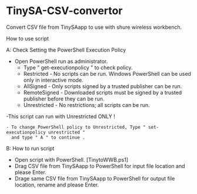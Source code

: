 # TinySA-CSV-convertor
Convert CSV file from TinySAapp to use with shure wireless workbench.


How to use script

A: Check Setting the PowerShell Execution Policy
  - Open PowerShell run as administrator.
	- Type " get-executionpolicy " to check policy.
	- Restricted - No scripts can be run. Windows PowerShell can be used only in interactive mode.
	- AllSigned - Only scripts signed by a trusted publisher can be run.
	- RemoteSigned - Downloaded scripts must be signed by a trusted publisher before they can be run.
	- Unrestricted - No restrictions; all scripts can be run.
      
   -This script can run with Unrestricted ONLY !
		
	- To change PowerShell policy to Unrestricted, Type " set-executionpolicy unrestricted "
	  and type " A " to continue .
    
 B: How to run script
  - Open script with PowerShell. [TinytoWWB.ps1]
  - Drag CSV file from TinySAapp to PowerShell for input file location and please Enter.
  - Drage same CSV file from TinySAapp to PowerShell for output file location, rename and please Enter.
